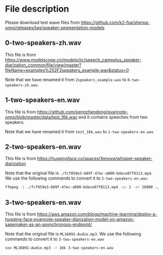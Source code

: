 # File description

Please download test wave files from
https://github.com/k2-fsa/sherpa-onnx/releases/tag/speaker-segmentation-models

## 0-two-speakers-zh.wav

This file is from
https://www.modelscope.cn/models/iic/speech_campplus_speaker-diarization_common/file/view/master?fileName=examples%252F2speakers_example.wav&status=0

Note that we have renamed it from `2speakers_example.wav` to `0-two-speakers-zh.wav`.

## 1-two-speakers-en.wav

This file is from
https://github.com/pengzhendong/pyannote-onnx/blob/master/data/test_16k.wav
and it contains speeches from two speakers.

Note that we have renamed it from `test_16k.wav` to `1-two-speakers-en.wav`


## 2-two-speakers-en.wav
This file is from
https://huggingface.co/spaces/Xenova/whisper-speaker-diarization

Note that the original file is `./fcf059e3-689f-47ec-a000-bdace87f0113.mp4`.
We use the following commands to convert it to `2-two-speakers-en.wav`.

```bash
ffmpeg -i ./fcf059e3-689f-47ec-a000-bdace87f0113.mp4 -ac 1 -ar 16000 ./2-two-speakers-en.wav
```

## 3-two-speakers-en.wav

This file is from
https://aws.amazon.com/blogs/machine-learning/deploy-a-hugging-face-pyannote-speaker-diarization-model-on-amazon-sagemaker-as-an-asynchronous-endpoint/

Note that the original file is `ML16091-Audio.mp3`. We use the following
commands to convert it to `3-two-speakers-en.wav`


```bash
sox ML16091-Audio.mp3 -r 16k 3-two-speakers-en.wav
```
